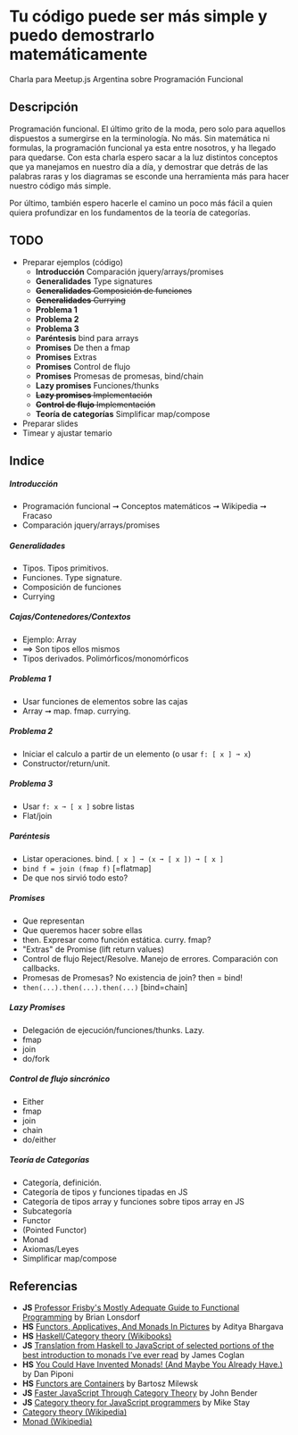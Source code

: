 # Tu código puede ser más simple y puedo demostrarlo matemáticamente

Charla para Meetup.js Argentina sobre Programación Funcional

## Descripción
Programación funcional. El último grito de la moda, pero solo para aquellos dispuestos a sumergirse en la terminología. No más. Sin matemática ni formulas, la programación funcional ya esta entre nosotros, y ha llegado para quedarse. Con esta charla espero sacar a la luz distintos conceptos que ya manejamos en nuestro día a día, y demostrar que detrás de las palabras raras y los diagramas se esconde una herramienta más para hacer nuestro código más simple.


Por último, también espero hacerle el camino un poco más fácil a quien quiera profundizar en los fundamentos de la teoría de categorías.

## TODO
* Preparar ejemplos (código)
    * **Introducción** Comparación jquery/arrays/promises
    * **Generalidades** Type signatures
    * ~~**Generalidades** Composición de funciones~~
    * ~~**Generalidades** Currying~~
    * **Problema 1**
    * **Problema 2**
    * **Problema 3**
    * **Paréntesis** bind para arrays
    * **Promises** De then a fmap
    * **Promises** Extras
    * **Promises** Control de flujo
    * **Promises** Promesas de promesas, bind/chain
    * **Lazy promises** Funciones/thunks
    * ~~**Lazy promises** Implementación~~
    * ~~**Control de flujo** Implementación~~
    * **Teoría de categorías** Simplificar map/compose
* Preparar slides
* Timear y ajustar temario

## Indice
##### Introducción
* Programación funcional ➞ Conceptos matemáticos ➞ Wikipedia ➞ Fracaso
* Comparación jquery/arrays/promises

##### Generalidades
* Tipos. Tipos primitivos.
* Funciones. Type signature.
* Composición de funciones
* Currying

##### Cajas/Contenedores/Contextos
* Ejemplo: Array
* ⟹ Son tipos ellos mismos
* Tipos derivados. Polimórficos/monomórficos

##### Problema 1
* Usar funciones de elementos sobre las cajas
* Array ➞ map. fmap. currying.

##### Problema 2
* Iniciar el calculo a partir de un elemento (o usar ```f: [ x ] ➞ x```)
* Constructor/return/unit.

##### Problema 3
* Usar ```f: x ➞ [ x ]``` sobre listas
* Flat/join

##### Paréntesis
* Listar operaciones. bind. ```[ x ] ➞ (x ➞ [ x ]) ➞ [ x ]```
* ```bind f = join (fmap f)``` [=flatmap]
* De que nos sirvió todo esto?

##### Promises
* Que representan
* Que queremos hacer sobre ellas
* then. Expresar como función estática. curry. fmap?
* "Extras" de Promise (lift return values)
* Control de flujo Reject/Resolve. Manejo de errores. Comparación con callbacks.
* Promesas de Promesas? No existencia de join? then = bind!
* ```then(...).then(...).then(...)``` [bind=chain]

##### Lazy Promises
* Delegación de ejecución/funciones/thunks. Lazy.
* fmap
* join
* do/fork

##### Control de flujo sincrónico
* Either
* fmap
* join
* chain
* do/either

##### Teoría de Categorías
* Categoría, definición.
* Categoría de tipos y funciones tipadas en JS
* Categoría de tipos array y funciones sobre tipos array en JS
* Subcategoría
* Functor
* (Pointed Functor)
* Monad
* Axiomas/Leyes
* Simplificar map/compose

## Referencias
* **JS** [Professor Frisby's Mostly Adequate Guide to Functional Programming](https://drboolean.gitbooks.io/mostly-adequate-guide/content/) by Brian Lonsdorf
* **HS** [Functors, Applicatives, And Monads In Pictures](http://adit.io/posts/2013-04-17-functors,_applicatives,_and_monads_in_pictures.html) by Aditya Bhargava
* **HS** [Haskell/Category theory (Wikibooks)](https://en.wikibooks.org/wiki/Haskell/Category_theory)
* **JS** [Translation from Haskell to JavaScript of selected portions of the best introduction to monads I’ve ever read](https://blog.jcoglan.com/2011/03/05/translation-from-haskell-to-javascript-of-selected-portions-of-the-best-introduction-to-monads-ive-ever-read/) by James Coglan
* **HS** [You Could Have Invented Monads! (And Maybe You Already Have.)](http://blog.sigfpe.com/2006/08/you-could-have-invented-monads-and.html) by Dan Piponi
* **HS** [Functors are Containers](https://bartoszmilewski.com/2014/01/14/functors-are-containers/) by Bartosz Milewsk
* **JS** [Faster JavaScript Through Category Theory](http://johnbender.us/2012/02/29/faster-javascript-through-category-theory/) by John Bender
* **JS** [Category theory for JavaScript programmers](https://www.youtube.com/playlist?list=PLwuUlC2HlHGe7vmItFmrdBLn6p0AS8ALX) by Mike Stay
* [Category theory (Wikipedia)](https://en.wikipedia.org/wiki/Category_theory)
* [Monad (Wikipedia)](https://en.wikipedia.org/wiki/Monad_(functional_programming))
